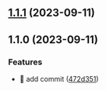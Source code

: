 

## [1.1.1](https://github.com/roy-kang/test-release/compare/1.1.0...1.1.1) (2023-09-11)

## 1.1.0 (2023-09-11)


### Features

* 🎸 add commit ([472d351](https://github.com/roy-kang/test-release/commit/472d35145e511c04ee43d89b6453c474ebad4853))